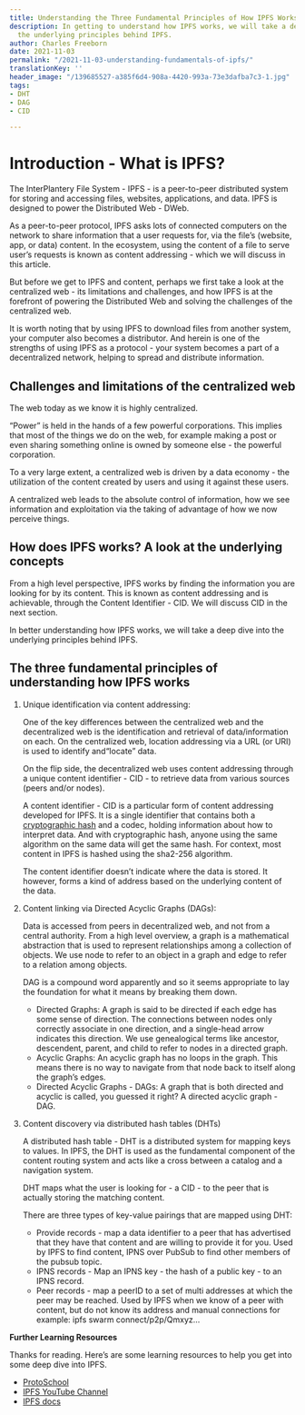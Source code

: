 ```yaml
---
title: Understanding the Three Fundamental Principles of How IPFS Works
description: In getting to understand how IPFS works, we will take a deep dive into
  the underlying principles behind IPFS.
author: Charles Freeborn
date: 2021-11-03
permalink: "/2021-11-03-understanding-fundamentals-of-ipfs/"
translationKey: ''
header_image: "/139685527-a385f6d4-908a-4420-993a-73e3dafba7c3-1.jpg"
tags:
- DHT
- DAG
- CID

---
```

# Introduction - What is IPFS?

The InterPlantery File System - IPFS - is a peer-to-peer distributed system for storing and accessing files, websites, applications, and data. IPFS is designed to power the Distributed Web - DWeb.

As a peer-to-peer protocol, IPFS asks lots of connected computers on the network to share information that a user requests for, via the file’s (website, app, or data) content. In the ecosystem, using the content of a file to serve user’s requests is known as content addressing - which we will discuss in this article.

But before we get to IPFS and content, perhaps we first take a look at the centralized web - its limitations and challenges, and how IPFS is at the forefront of powering the Distributed Web and solving the challenges of the centralized web.

It is worth noting that by using IPFS to download files from another system, your computer also becomes a distributor. And herein is one of the strengths of using IPFS as a protocol - your system becomes a part of a decentralized network, helping to spread and distribute information.

## Challenges and limitations of the centralized web

The web today as we know it is highly centralized.

“Power” is held in the hands of a few powerful corporations. This implies that most of the things we do on the web, for example making a post or even sharing something online is owned by someone else - the powerful corporation.

To a very large extent, a centralized web is driven by a data economy - the utilization of the content created by users and using it against these users.

A centralized web leads to the absolute control of information, how we see information and exploitation via the taking of advantage of how we now perceive things.

## How does IPFS works? A look at the underlying concepts

From a high level perspective, IPFS works by finding the information you are looking for by its content. This is known as content addressing and is achievable, through the Content Identifier - CID. We will discuss CID in the next section.

In better understanding how IPFS works, we will take a deep dive into the underlying principles behind IPFS.

## The three fundamental principles of understanding how IPFS works

1. Unique identification via content addressing:

   One of the key differences between the centralized web and the decentralized web is the identification and retrieval of data/information on each. On the centralized web, location addressing via a URL (or URI) is used to identify and“locate” data.

   On the flip side, the decentralized web uses content addressing through a unique content identifier - CID - to retrieve data from various sources (peers and/or nodes).

   A content identifier - CID is a particular form of content addressing developed for IPFS. It is a single identifier that contains both a [cryptographic hash](https://docs.ipfs.io/concepts/hashing/) and a codec, holding information about how to interpret data. And with cryptographic hash, anyone using the same algorithm on the same data will get the same hash. For context, most content in IPFS is hashed using the sha2-256 algorithm.

   The content identifier doesn’t indicate where the data is stored. It however, forms a kind of address based on the underlying content of the data.
2. Content linking via Directed Acyclic Graphs (DAGs):

   Data is accessed from peers in decentralized web, and not from a central authority. From a high level overview, a graph is a mathematical abstraction that is used to represent relationships among a collection of objects. We use node to refer to an object in a graph and edge to refer to a relation among objects.

   DAG is a compound word apparently and so it seems appropriate to lay the foundation for what it means by breaking them down.
   * Directed Graphs: A graph is said to be directed if each edge has some sense of direction. The connections between nodes only correctly associate in one direction, and a single-head arrow indicates this direction. We use genealogical terms like ancestor, descendent, parent, and child to refer to nodes in a directed graph.
   * Acyclic Graphs: An acyclic graph has no loops in the graph. This means there is no way to navigate from that node back to itself along the graph’s edges.
   * Directed Acyclic Graphs - DAGs: A graph that is both directed and acyclic is called, you guessed it right? A directed acyclic graph - DAG.
3. Content discovery via distributed hash tables (DHTs)

   A distributed hash table - DHT is a distributed system for mapping keys to values. In IPFS, the DHT is used as the fundamental component of the content routing system and acts like a cross between a catalog and a navigation system.

   DHT maps what the user is looking for - a CID - to the peer that is actually storing the matching content.

   There are three types of key-value pairings that are mapped using DHT:
   * Provide records - map a data identifier to a peer that has advertised that they have that content and are willing to provide it for you. Used by IPFS to find content, IPNS over PubSub to find other members of the pubsub topic.
   * IPNS records - Map an IPNS key - the hash of a public key - to an IPNS record.
   * Peer records - map a peerID to a set of multi addresses at which the peer may be reached. Used by IPFS when we know of a peer with content, but do not know its address and manual connections for example: ipfs swarm connect/p2p/Qmxyz…

**Further Learning Resources**

Thanks for reading. Here’s are some learning resources to help you get into some deep dive into IPFS.

* [ProtoSchool](https://proto.school/)
* [IPFS YouTube Channel](https://www.youtube.com/c/IPFSbot)
* [IPFS docs](https://docs.ipfs.io/)